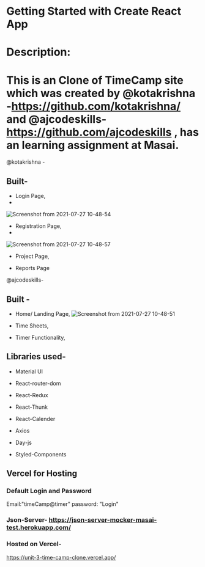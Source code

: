 # Getting Started with Create React App

# Description:

# This is an Clone of TimeCamp site which was created by @kotakrishna -https://github.com/kotakrishna/ and @ajcodeskills-https://github.com/ajcodeskills , has an learning assignment at Masai.

@kotakrishna -

## Built-

- Login Page,
- 
![Screenshot from 2021-07-27 10-48-54](https://user-images.githubusercontent.com/68987839/127100022-16060048-8e08-4e52-ab16-2dc4d5ce9b30.png)

- Registration Page,
- 
![Screenshot from 2021-07-27 10-48-57](https://user-images.githubusercontent.com/68987839/127100003-6e49f965-a0e5-449e-b0b2-c1b7b3abaf1d.png)

- Project Page,

- Reports Page

@ajcodeskills-

## Built -

- Home/ Landing Page,
![Screenshot from 2021-07-27 10-48-51](https://user-images.githubusercontent.com/68987839/127099965-61679718-960a-4bed-b746-80b2dccce78a.png)

- Time Sheets,

- Timer Functionality,

## Libraries used-

- Material UI

- React-router-dom

- React-Redux

- React-Thunk

- React-Calender

- Axios

- Day-js

- Styled-Components

## Vercel for Hosting

### Default Login and Password

Email:"timeCamp@timer"
password: "Login"

### Json-Server- https://json-server-mocker-masai-test.herokuapp.com/

### Hosted on Vercel-

https://unit-3-time-camp-clone.vercel.app/
